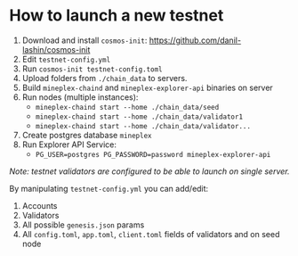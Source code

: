 # How to launch a new testnet

1. Download and install `cosmos-init`: https://github.com/danil-lashin/cosmos-init
2. Edit `testnet-config.yml`
3. Run `cosmos-init testnet-config.toml`
4. Upload folders from `./chain_data` to servers.
5. Build `mineplex-chaind` and `mineplex-explorer-api` binaries on server
6. Run nodes (multiple instances):
   - `mineplex-chaind start --home ./chain_data/seed`
   - `mineplex-chaind start --home ./chain_data/validator1`
   - `mineplex-chaind start --home ./chain_data/validator...`
7. Create postgres database `mineplex`
8. Run Explorer API Service:
    - `PG_USER=postgres PG_PASSWORD=password mineplex-explorer-api`

*Note: testnet validators are configured to be able to launch on single server.*

By manipulating `testnet-config.yml` you can add/edit:
1. Accounts
2. Validators
3. All possible `genesis.json` params
4. All `config.toml`, `app.toml`, `client.toml` fields of validators and on seed node